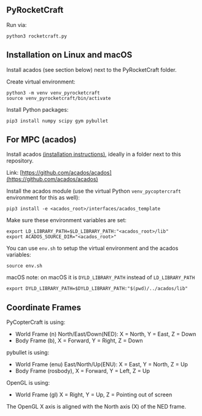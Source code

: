 PyRocketCraft
-------------

Run via:

    python3 rocketcraft.py


Installation on Linux and macOS
-------------------------------

Install acados (see section below) next to the PyRocketCraft folder.

Create virtual environment:

    python3 -m venv venv_pyrocketcraft
    source venv_pyrocketcraft/bin/activate

Install Python packages:

    pip3 install numpy scipy gym pybullet

For MPC (acados)
----------------

Install acados [(installation instructions)](https://docs.acados.org/installation/),
ideally in a folder next to this repository.

Link: [https://github.com/acados/acados](https://github.com/acados/acados)

Install the acados module (use the virtual Python `venv_pycoptercraft` environment for
this as well):

    pip3 install -e <acados_root>/interfaces/acados_template

Make sure these environment variables are set:

    export LD_LIBRARY_PATH=$LD_LIBRARY_PATH:"<acados_root>/lib"
    export ACADOS_SOURCE_DIR="<acados_root>"

You can use `env.sh` to setup the virtual environment and the acados variables:

    source env.sh

macOS note: on macOS it is `DYLD_LIBRARY_PATH` instead of `LD_LIBRARY_PATH`

    export DYLD_LIBRARY_PATH=$DYLD_LIBRARY_PATH:"$(pwd)/../acados/lib"

Coordinate Frames
-----------------

PyCopterCraft is using:

 - World Frame (n) North/East/Down(NED): X = North, Y = East, Z = Down
 - Body Frame (b), X = Forward, Y = Right, Z = Down

pybullet is using:

 - World Frame (enu) East/North/Up(ENU): X = East, Y = North, Z = Up
 - Body Frame (rosbody), X = Forward, Y = Left, Z = Up

OpenGL is using:

 - World Frame (gl) X = Right, Y = Up, Z = Pointing out of screen

The OpenGL X axis is aligned with the North axis (X) of the NED frame.

